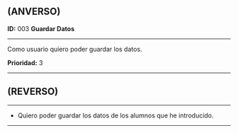 ## (ANVERSO)

**ID:** 003 **Guardar Datos** 

***

Como usuario quiero poder guardar los datos. 

**Prioridad:** 3

***

## (REVERSO)

***

* Quiero poder guardar los datos de los alumnos que he introducido.

***